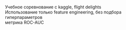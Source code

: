 Учебное соревнование с kaggle, flight delights                                                                                     
Использование только feature engineering, без подбора гиперпараметров                                                             
метрика ROC-AUC
